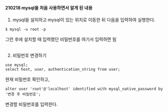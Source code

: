 #### 210218 mysql을 처음 사용하면서 알게 된 내용
1. mysql을 설치하고 mysql이 있는 위치로 이동한 뒤 다음을 입력하여 실행한다.
```
$ mysql -u root -p
```
그런 후에 설치할 때 입력했던 비밀번호를 여기서 입력하면 됨  
&nbsp;

2. 비밀번호 변경하기
```
use mysql;
select host, user, authentication_string from user;
```
현재 비밀번호 확인하고,
```
alter user 'root'@'localhost' identified with mysql_native_password by '변경 후 비밀번호';
```
변경할 비밀번호를 입력한다.
